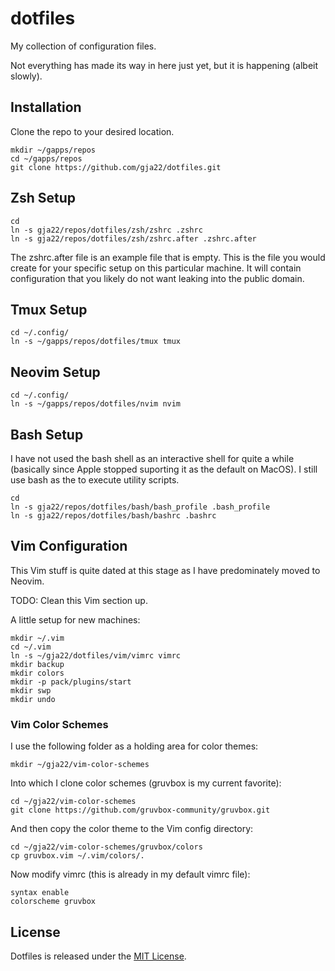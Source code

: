 # dotfiles

My collection of configuration files.

Not everything has made its way in here just yet, but it is happening (albeit
slowly).

## Installation

Clone the repo to your desired location.

`mkdir ~/gapps/repos`\
`cd ~/gapps/repos`\
`git clone https://github.com/gja22/dotfiles.git`

## Zsh Setup

```
cd
ln -s gja22/repos/dotfiles/zsh/zshrc .zshrc
ln -s gja22/repos/dotfiles/zsh/zshrc.after .zshrc.after
```

The zshrc.after file is an example file that is empty. This is the file you
would create for your specific setup on this particular machine. It will contain
configuration that you likely do not want leaking into the public domain.

## Tmux Setup

```
cd ~/.config/
ln -s ~/gapps/repos/dotfiles/tmux tmux
```

## Neovim Setup

```
cd ~/.config/
ln -s ~/gapps/repos/dotfiles/nvim nvim
```

## Bash Setup

I have not used the bash shell as an interactive shell for quite a while
(basically since Apple stopped suporting it as the default on MacOS). I still
use bash as the to execute utility scripts.

```
cd
ln -s gja22/repos/dotfiles/bash/bash_profile .bash_profile
ln -s gja22/repos/dotfiles/bash/bashrc .bashrc
```

## Vim Configuration

This Vim stuff is quite dated at this stage as I have predominately moved to
Neovim.

TODO: Clean this Vim section up.

A little setup for new machines:

```
mkdir ~/.vim
cd ~/.vim
ln -s ~/gja22/dotfiles/vim/vimrc vimrc
mkdir backup
mkdir colors
mkdir -p pack/plugins/start
mkdir swp
mkdir undo
```

### Vim Color Schemes

I use the following folder as a holding area for color themes:

`mkdir ~/gja22/vim-color-schemes`

Into which I clone color schemes (gruvbox is my current favorite):

`cd ~/gja22/vim-color-schemes`\
`git clone https://github.com/gruvbox-community/gruvbox.git`

And then copy the color theme to the Vim config directory:

`cd ~/gja22/vim-color-schemes/gruvbox/colors`\
`cp gruvbox.vim ~/.vim/colors/.`

Now modify vimrc (this is already in my default vimrc file):

```
syntax enable
colorscheme gruvbox
```

## License

Dotfiles is released under the [MIT
License](https://opensource.org/licenses/MIT).

